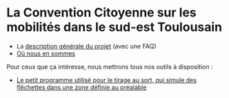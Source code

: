 # La Convention Citoyenne sur les mobilités dans le sud-est Toulousain

- La [description générale du projet](generalitees.md) (avec une FAQ)
- [Où nous en sommes](suivi.md)

Pour ceux que ça intéresse, nous mettrons tous nos outils à disposition :
- [Le petit programme utilisé pour le tirage au sort, qui simule des flêchettes dans une zone définie au préalable](geotirage.ipynb)
